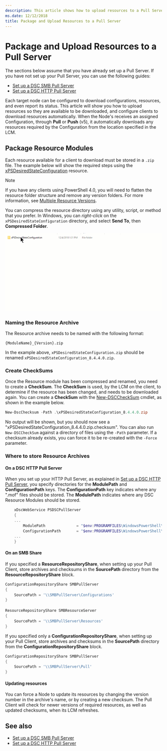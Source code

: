 ```yaml
---
description: This article shows how to upload resources to a Pull Server so that they can be downloaded by configurations on the nodes managed by DSC.
ms.date: 12/12/2018
title: Package and Upload Resources to a Pull Server
---
```


# Package and Upload Resources to a Pull Server

The sections below assume that you have already set up a Pull Server. If you have not set up your
Pull Server, you can use the following guides:

- [Set up a DSC SMB Pull Server](pullServerSmb.md)
- [Set up a DSC HTTP Pull Server](pullServer.md)

Each target node can be configured to download configurations, resources, and even report its
status. This article will show you how to upload resources so they are available to be downloaded,
and configure clients to download resources automatically. When the Node's receives an assigned
Configuration, through **Pull** or **Push** (v5), it automatically downloads any resources required
by the Configuration from the location specified in the LCM.

## Package Resource Modules

Each resource available for a client to download must be stored in a `.zip` file. The example below
will show the required steps using the
[xPSDesiredStateConfiguration](https://www.powershellgallery.com/packages/xPSDesiredStateConfiguration/8.4.0.0)
resource.

> [!NOTE]
> If you have any clients using PowerShell 4.0, you will need to flatten the resource folder
> structure and remove any version folders. For more information, see
> [Multiple Resource Versions](../configurations/import-dscresource.md#multiple-resource-versions).

You can compress the resource directory using any utility, script, or method that you prefer. In
Windows, you can _right-click_ on the `xPSDesiredStateConfiguration` directory, and select **Send
To**, then **Compressed Folder**.

![Right Click - send to - compressed folder](media/package-upload-resources/right-click.gif)

### Naming the Resource Archive

The Resource archive needs to be named with the following format:

```
{ModuleName}_{Version}.zip
```

In the example above, `xPSDesiredStateConfiguration.zip` should be renamed
`xPSDesiredStateConfiguration_8.4.4.0.zip`.

### Create CheckSums

Once the Resource module has been compressed and renamed, you need to create a **CheckSum**. The
**CheckSum** is used, by the LCM on the client, to determine if the resource has been changed, and
needs to be downloaded again. You can create a **CheckSum** with the
[New-DSCCheckSum](/powershell/module/PSDesiredStateConfiguration/New-DSCCheckSum) cmdlet, as shown
in the example below.

```powershell
New-DscChecksum -Path .\xPSDesiredStateConfiguration_8.4.4.0.zip
```

No output will be shown, but you should now see a
"xPSDesiredStateConfiguration_8.4.4.0.zip.checksum". You can also run `New-DSCCheckSum` against a
directory of files using the `-Path` parameter. If a checksum already exists, you can force it to be
re-created with the `-Force` parameter.

### Where to store Resource Archives

#### On a DSC HTTP Pull Server

When you set up your HTTP Pull Server, as explained in
[Set up a DSC HTTP Pull Server](pullServer.md), you specify directories for the **ModulePath** and
**ConfigurationPath** keys. The **ConfigurationPath** key indicates where any ".mof" files should be
stored. The **ModulePath** indicates where any DSC Resource Modules should be stored.

```powershell
    xDscWebService PSDSCPullServer
    {
    ...
        ModulePath              = "$env:PROGRAMFILES\WindowsPowerShell\DscService\Modules"
        ConfigurationPath       = "$env:PROGRAMFILES\WindowsPowerShell\DscService\Configuration"
    ...
    }

```

#### On an SMB Share

If you specified a **ResourceRepositoryShare**, when setting up your Pull Client, store archives and
checksums in the **SourcePath** directory from the **ResourceRepositoryShare** block.

```powershell
ConfigurationRepositoryShare SMBPullServer
{
    SourcePath = '\\SMBPullServer\Configurations'
}

ResourceRepositoryShare SMBResourceServer
{
    SourcePath = '\\SMBPullServer\Resources'
}
```

If you specified only a **ConfigurationRepositoryShare**, when setting up your Pull Client, store
archives and checksums in the **SourcePath** directory from the **ConfigurationRepositoryShare**
block.

```powershell
ConfigurationRepositoryShare SMBPullServer
{
    SourcePath = '\\SMBPullServer\Pull'
}
```

#### Updating resources

You can force a Node to update its resources by changing the version number in the archive's name,
or by creating a new checksum. The Pull Client will check for newer versions of required resources,
as well as updated checksums, when its LCM refreshes.

## See also

- [Set up a DSC SMB Pull Server](pullServerSmb.md)
- [Set up a DSC HTTP Pull Server](pullServer.md)
